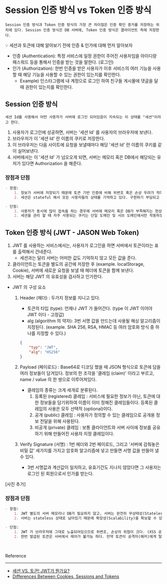 # Session 인증 방식 vs Token 인증 방식

`Session 인증 방식과 Token 인증 방식의 가장 큰 차이점은 인증 확인 증거를 저장하는 위치에 있다. Session 인증 방식은 DB 서버에, Token 인증 방식은 클라이언트 측에 저장한다.`

💡 세션과 토큰에 대해 알아보기 전에 인증 & 인가에 대해 먼저 알아보자
- 인증 (Authentication): 특정 서비스에 일정 권한이 주어진 사용자임을 아이디랑 패스워드 등을 통해서 인증을 받는 것을 말한다. (로그인)
- 인가 (Authorization): 한번 인증을 받은 사용자가 이후 서비스의 여러 기능을 사용할 때 해당 기능을 사용할 수 있는 권한이 있는지를 확인한다.
    - Example) 인스타그램에 내 계정으로 로그인 하여 친구들 게시물에 댓글을 달 때 권한이 있는지를 확인한다.

## Session 인증 방식

`세션 Id를 사용해서 어떤 사용자가 서버에 로그인 되어있음이 지속되는 이 상태를 "세션"이라고 한다.`

1. 사용자가 로그인에 성공하면, 서버는 '세션 Id' 를 사용자의 브라우저에 보낸다.
2. 브라우저가 이 '세션 Id' 란 이름의 쿠키로 저장한다.
3. 이 브라우저는 다음 사이트에 요청을 보낼때마다 해당 '세션 Id' 란 이름의 쿠키를 같이 실어보낸다.
4. 서버에서는 이 '세션 Id' 가 넘오오게 되면, 서버는 메모리 혹은 DB에서 해당되는 유저가 있다면 Authorization 을 해준다.

### 장점과 단점
```markdown
- 장점: 
    1. 정보가 서버에 저장되기 때문에 토큰 기반 인증에 비해 위변조 혹은 손상 우려가 적다.
    2. 세션은 stateful 해서 모든 사용자들의 상태를 기억하고 있다. 구현하기 부담되고 고려사항은 많으나, 구현이 됐을시 기억하는 대상의 상태들을 언제든 제어할 수 있다는 장점이 있다.

- 단점:
    1. 사용자가 동시에 많이 접속을 하는 경우에 서버에 메모리 혹은 DB가 부족해지는 현상이 일어난다.
    2. 세션을 관리 할 때 자주 사용되는 쿠키는 단일 도메인 및 서브 도메인에서만 작동하도록 설계되어 있다. 따라서 쿠키를 여러 도메인에서 관리하는것은 번거로우며 CORS 문제가 생겨날 수 있다.
```
  
## Token 인증 방식 (JWT - JASON Web Token)

1. JWT 를 사용하는 서비스에서는, 사용자가 로그인을 하면 서버에서 토큰이라는 표를 출력해서 건네준다.
    - 세션과는 달리 서버는 어떠한 값도 기억하지 않고 모든 값을 준다.
2. 클라이언트는 토큰을 별도의 공간에 저장한 후 (example. localStorage, Cookie), 서버에 새로운 요청을 보낼 때 헤더에 토큰을 함께 보낸다.
3. 서버는 해당 JWT 의 유효성을 검사하고 인가한다.

- JWT 의 구성 요소
    1. Header (헤더) : 두가지 정보를 지니고 있다.
        - 토큰의 타입 (type): 언제나 JWT 가 들어간다. (type 이 JWT 이어야 JWT 이다 - 고정값)
        - alg (algorithm 의 약자): 3번 서명 값을 만드는데 사용될 해싱 알고리즘이 지정된다. (example. SHA 256, RSA, HMAC 등 여러 암호화 방식 중 하나를 지정할 수 있다.)
        ```json
        {
            "typ": "JWT",
            "alg": "HS256"
        }
        ```
       
    2. Payload (페이로드) : Base64로 디코딩 했을 때 JSON 형식으로 토큰에 담을 여러 정보들이 담겨있다. 정보의 한 조각을 '클레임 (claim)' 이라고 부르고, name / value 의 한 쌍으로 이루어져있다.
        - 클레임의 종류는 크게 세개로 분류된다.
            1. 등록된 (registered) 클레임 : 서비스에 필요한 정보가 아닌, 토큰에 대한 정보들을 담기위하여 이름이 이미 정해진 클레임들이다. 등록된 클레임의 사용은 모두 선택적 (optional)이다. 
            2. 공개 (public) 클레임 : 사용자가 정의할 수 있는 클레임으로 공개용 정보 전달을 위해 사용된다.
            3. 비공개 (private) 클레임 : 보통 클라이언트와 서버 사이에 정보를 공유하기 위해 만들어진 사용자 지정 클레임이다.
      
    3. Verify Signature (서명) : 1번 헤더와 2번 페이로드, 그리고  '서버에 감춰놓은 비밀 값' 세가지를 가지고 암호화 알고리즘에 넣고 만들면 서명 값을 만들어 낼 수 있다.
        - 3번 서명값과 계산값이 일치하고, 유효기간도 지나지 않았다면 그 사용자는 로그인 된 회원으로서 인가를 받는다.
    
[사진 추가]

### 장점과 단점

```markdown
- 장점:
    1. JWT 별도의 서버 메모리나 DB가 필요하지 않고, 서버는 완전히 무상태성(Stateless)으로 남게된다.
    2. 서버는 stateless 상태로 남아있기 때문에 확장성(Scalability)을 확보할 수 있다.
    
- 단점:
    1. JWT 가 브라우저에 그대로 노출되어있으므로 위변조, 손상의 위험이 크다. (XSS 공격)
    2. 한번 발급된 토큰은 서버에서 제어가 불가능 하다. 만약 토큰이 공격자(해커)에게 탈취되었다면, 공격자는 토큰이 만료될 때까지 계속 공격 할 수 있다.
```

<br>

Reference

---

- [세션 VS. 토큰! JWT가 뭔가요?](https://www.youtube.com/watch?v=1QiOXWEbqYQ)
- [Differences Between Cookies, Sessions and Tokens](https://www.youtube.com/watch?v=tosLBcAX1vk)